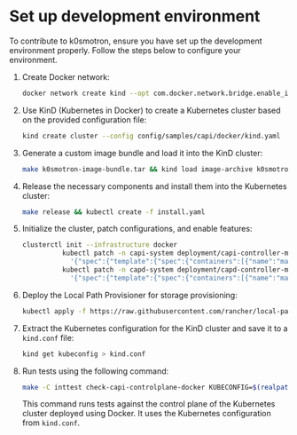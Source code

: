 # Set up development environment

To contribute to k0smotron, ensure you have set up the development environment properly.
Follow the steps below to configure your environment.

1. Create Docker network:

    ```bash
    docker network create kind --opt com.docker.network.bridge.enable_ip_masquerade=true
    ```

2. Use KinD (Kubernetes in Docker) to create a Kubernetes cluster based on the
provided configuration file:

    ```bash
    kind create cluster --config config/samples/capi/docker/kind.yaml
    ```

3. Generate a custom image bundle and load it into the KinD cluster:

    ```bash
    make k0smotron-image-bundle.tar && kind load image-archive k0smotron-image-bundle.tar
    ```

4. Release the necessary components and install them into the Kubernetes cluster:

    ```bash
    make release && kubectl create -f install.yaml
    ```

5. Initialize the cluster, patch configurations, and enable features:

    ```bash
    clusterctl init --infrastructure docker
              kubectl patch -n capi-system deployment/capi-controller-manager -p \
                '{"spec":{"template":{"spec":{"containers":[{"name":"manager","args":["--leader-elect", "--metrics-bind-addr=localhost:8080", "--feature-gates=ClusterTopology=true"]}]}}}}'
              kubectl patch -n capd-system deployment/capd-controller-manager -p \
                '{"spec":{"template":{"spec":{"containers":[{"name":"manager","args":["--leader-elect", "--metrics-bind-addr=localhost:8080", "--feature-gates=ClusterTopology=true"]}]}}}}'
    ```

6. Deploy the Local Path Provisioner for storage provisioning:

    ```bash
    kubectl apply -f https://raw.githubusercontent.com/rancher/local-path-provisioner/v0.0.24/deploy/local-path-storage.yaml
    ```

7. Extract the Kubernetes configuration for the KinD cluster and save it
to a `kind.conf` file:

    ```bash
    kind get kubeconfig > kind.conf
    ```

8. Run tests using the following command:

    ```bash
    make -C inttest check-capi-controlplane-docker KUBECONFIG=$(realpath kind.conf)
    ```
    
   This command runs tests against the control plane of the Kubernetes cluster
   deployed using Docker. It uses the Kubernetes configuration from `kind.conf`.